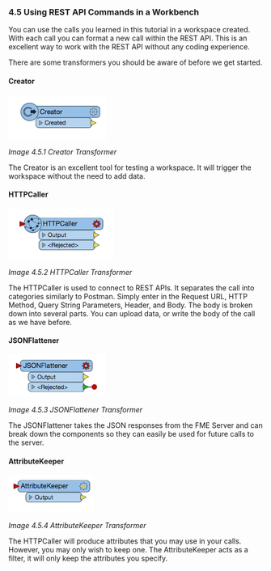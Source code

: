 ### 4.5 Using REST API Commands in a Workbench

You can use the calls you learned in this tutorial in a workspace
created. With each call you can format a new call within the REST API.
This is an excellent way to work with the REST API without any coding
experience.

There are some transformers you should be aware of before we get
started.

#### Creator

![](./Images/image4.5.1.Creator.png)

*Image 4.5.1 Creator Transformer*

The Creator is an excellent tool for testing a workspace. It will
trigger the workspace without the need to add data.

#### HTTPCaller

![](./Images/image4.5.2.HTTPCaller.png)

*Image 4.5.2 HTTPCaller Transformer*

The HTTPCaller is used to connect to REST APIs. It separates the call
into categories similarly to Postman. Simply enter in the Request URL,
HTTP Method, Query String Parameters, Header, and Body. The body is
broken down into several parts. You can upload data, or write the body
of the call as we have before.

#### JSONFlattener

![](./Images/image4.5.3.JSONFlattener.png)

*Image 4.5.3 JSONFlattener Transformer*

The JSONFlattener takes the JSON responses from the FME Server and can
break down the components so they can easily be used for future calls to
the server.

#### AttributeKeeper

![](./Images/image4.5.4.AttributeKeeper.png)

*Image 4.5.4 AttributeKeeper Transformer*

The HTTPCaller will produce attributes that you may use in your calls.
However, you may only wish to keep one. The AttributeKeeper acts as a
filter, it will only keep the attributes you specify.
